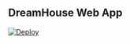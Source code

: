 DreamHouse Web App
------------------

<a href="https://heroku.com/deploy">
  <img src="https://www.herokucdn.com/deploy/button.svg" alt="Deploy">
</a>
